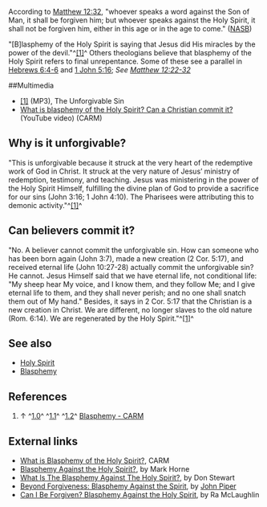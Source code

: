 According to
[Matthew 12:32](http://www.biblegateway.com/passage/?search=matthew%2012:32&version=49),
"whoever speaks a word against the Son of Man, it shall be forgiven
him; but whoever speaks against the Holy Spirit, it shall not be
forgiven him, either in this age or in the age to come."
([NASB](NASB "NASB"))

"[B]lasphemy of the Holy Spirit is saying that Jesus did His
miracles by the power of the devil."^[[1]](#note-carm)^
Others theologians believe that blasphemy of the Holy Spirit refers
to final unrepentance. Some of these see a parallel in
[Hebrews 6:4-6](Hebrews_6#4 "Hebrews 6") and
[1 John 5:16](1_John_5#6 "1 John 5");
*See [Matthew 12:22-32](Matthew_12 "Matthew 12")*

##Multimedia

-   [[1]](http://playmp3.sa-media.com/media/214101827330/214101827330.mp3)
    (MP3), The Unforgivable Sin
-   [What is blasphemy of the Holy Spirit? Can a Christian commit it?](http://www.youtube.com/watch?v=PdnLgIVF6Ow)
    (YouTube video) (CARM)

## Why is it unforgivable?

"This is unforgivable because it struck at the very heart of the
redemptive work of God in Christ. It struck at the very nature of
Jesus’ ministry of redemption, testimony, and teaching. Jesus was
ministering in the power of the Holy Spirit Himself, fulfilling the
divine plan of God to provide a sacrifice for our sins (John 3:16;
1 John 4:10). The Pharisees were attributing this to demonic
activity."^[[1]](#note-carm)^
## Can believers commit it?

"No. A believer cannot commit the unforgivable sin. How can someone
who has been born again (John 3:7), made a new creation (2 Cor.
5:17), and received eternal life (John 10:27-28) actually commit
the unforgivable sin? He cannot. Jesus Himself said that we have
eternal life, not conditional life: "My sheep hear My voice, and I
know them, and they follow Me; and I give eternal life to them, and
they shall never perish; and no one shall snatch them out of My
hand." Besides, it says in 2 Cor. 5:17 that the Christian is a new
creation in Christ. We are different, no longer slaves to the old
nature (Rom. 6:14). We are regenerated by the Holy
Spirit."^[[1]](#note-carm)^
## See also

-   [Holy Spirit](Holy_Spirit "Holy Spirit")
-   [Blasphemy](index.php?title=Blasphemy&action=edit&redlink=1 "Blasphemy (page does not exist)")

## References

1.  ↑ ^[1.0](#ref-carm_0)^ ^[1.1](#ref-carm_1)^
    ^[1.2](#ref-carm_2)^
    [Blasphemy - CARM](http://www.carm.org/questions/blasphemy.htm)

## External links

-   [What is Blasphemy of the Holy Spirit?](http://www.carm.org/questions/blasphemy.htm),
    CARM
-   [Blasphemy Against the Holy Spirit?](http://www.hornes.org/theologia/content/mark_horne/blasphemy_against_the_holy_spirit.htm),
    by Mark Horne
-   [What Is The Blasphemy Against The Holy Spirit?](http://www.blueletterbible.org/faq/nbi/439.html),
    by Don Stewart
-   [Beyond Forgiveness: Blasphemy Against the Spirit](http://www.desiringgod.org/ResourceLibrary/Sermons/ByDate/1984/432_Beyond_Forgiveness_Blasphemy_Against_the_Spirit/),
    by [John Piper](John_Piper "John Piper")
-   [Can I Be Forgiven? Blasphemy Against the Holy Spirit](http://reformedperspectives.org/newfiles/ra_mclaughlin/TH.Mclaughlin.blasphemy.holy.spirit.html),
    by Ra McLaughlin




